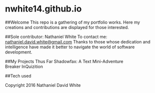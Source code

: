 # nwhite14.github.io

##Welcome
This repo is a gathering of my portfolio works. Here my creations and contributions are displayed for those interested. 

##Sole contributor: Nathaniel White
To contact me: nathaniel.david.white@gmail.com
Thanks to those whose dedication and intelligence have made it better to navigate the world of software development.

##My Projects Thus Far
Shadowfax: A Text Mini-Adventure  
Breaker
InQuizition

##Tech used

Copyright 2016 Nathaniel David White

